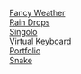 <a href="https://dn9wkalolz.github.io/presentation/Fancy%20Weather/index" target="_blank">Fancy Weather</a><br>
<a href="https://dn9wkalolz.github.io/presentation/Rain%20Drops/index" target="_blank">Rain Drops</a><br>
<a href="https://dn9wkalolz.github.io/presentation/Singolo/index" target="_blank">Singolo</a><br>
<a href="https://dn9wkalolz.github.io/presentation/Virtual%20Keyboard/index" target="_blank">Virtual Keyboard</a><br>
<a href="https://dn9wkalolz.github.io/presentation/Portfolio/index" target="_blank">Portfolio</a><br>
<a href="https://dn9wkalolz.github.io/presentation/Snake/index" target="_blank">Snake</a>